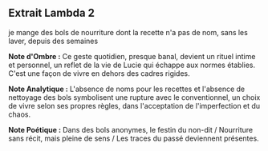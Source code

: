 ## Extrait Lambda 2

je mange des bols de nourriture dont la recette n'a pas de nom, sans les laver, depuis des semaines

**Note d'Ombre :** Ce geste quotidien, presque banal, devient un rituel intime et personnel, un reflet de la vie de Lucie qui échappe aux normes établies. C'est une façon de vivre en dehors des cadres rigides.

**Note Analytique :** L'absence de noms pour les recettes et l'absence de nettoyage des bols symbolisent une rupture avec le conventionnel, un choix de vivre selon ses propres règles, dans l'acceptation de l'imperfection et du chaos.

**Note Poétique :** Dans des bols anonymes, le festin du non-dit / Nourriture sans récit, mais pleine de sens / Les traces du passé deviennent présentes.
